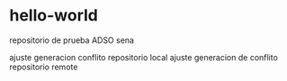 # hello-world
repositorio de prueba ADSO sena

ajuste generacion conflito repositorio local
ajuste generacion de conflito repositorio remote
